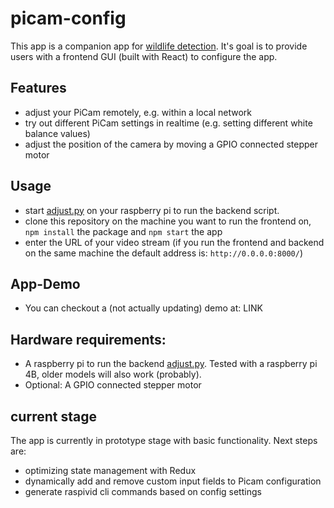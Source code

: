# picam-config

This app is a companion app for [wildlife detection](https://github.com/maxupravitelev/wildlife_detection). It's goal is to provide users with a frontend GUI (built with React) to configure the app.


## Features
- adjust your PiCam remotely, e.g. within a local network
- try out different PiCam settings in realtime (e.g. setting different white balance values)
- adjust the position of the camera by moving a GPIO connected stepper motor


## Usage
- start [adjust.py](https://github.com/maxupravitelev/wildlife_detection/blob/main/adjust.py) on your raspberry pi to run the backend script.
- clone this repository on the machine you want to run the frontend on, `npm install` the package and `npm start` the app
- enter the URL of your video stream (if you run the frontend and backend on the same machine the default address is: `http://0.0.0.0:8000/`)


## App-Demo
- You can checkout a (not actually updating) demo at: LINK

## Hardware requirements:
- A raspberry pi to run the backend [adjust.py](https://github.com/maxupravitelev/wildlife_detection/blob/main/adjust.py). Tested with a raspberry pi 4B, older models will also work (probably).
- Optional: A GPIO connected stepper motor

## current stage
The app is currently in prototype stage with basic functionality. Next steps are:
- optimizing state management with Redux
- dynamically add and remove custom input fields to Picam configuration 
- generate raspivid cli commands based on config settings